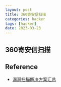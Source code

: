 ```yaml
---
layout: post
title: 360寄安信扫描
categories: hacker
tags: [hacker]
date: 2023-03-23
---
```


## 360寄安信扫描

## Reference
+ [漏洞扫描解决方案汇总](https://blog.csdn.net/liudachu/article/details/129355718)
